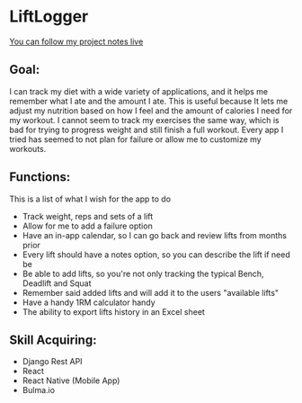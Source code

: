 # LiftLogger
[You can follow my project notes live](https://mailuc-my.sharepoint.com/:o:/g/personal/woessnrw_mail_uc_edu/Ej6JKrPRPCNKvR1XEmHhwUIBwSf2vXG5rDgKGZ4oo6gPbA?e=GXJbws)
## Goal:
I can track my diet with a wide variety of applications, and it helps me remember what I ate and the amount I ate. This is useful because It lets me adjust my nutrition based on how I feel and the amount of calories I need for my workout. I cannot seem to track my exercises the same way, which is bad for trying to progress weight and still finish a full workout. Every app I tried has seemed to not plan for failure or allow me to customize my workouts.

## Functions:

This is a list of what I wish for the app to do

-   Track weight, reps and sets of a lift
-   Allow for me to add a failure option
-   Have an in-app calendar, so I can go back and review lifts from months prior
-   Every lift should have a notes option, so you can describe the lift if need be
-   Be able to add lifts, so you're not only tracking the typical Bench, Deadlift and Squat
-   Remember said added lifts and will add it to the users "available lifts"
-   Have a handy 1RM calculator handy
-   The ability to export lifts history in an Excel sheet

## Skill Acquiring:
-  Django Rest API
-  React
-  React Native (Mobile App)
-  Bulma.io



